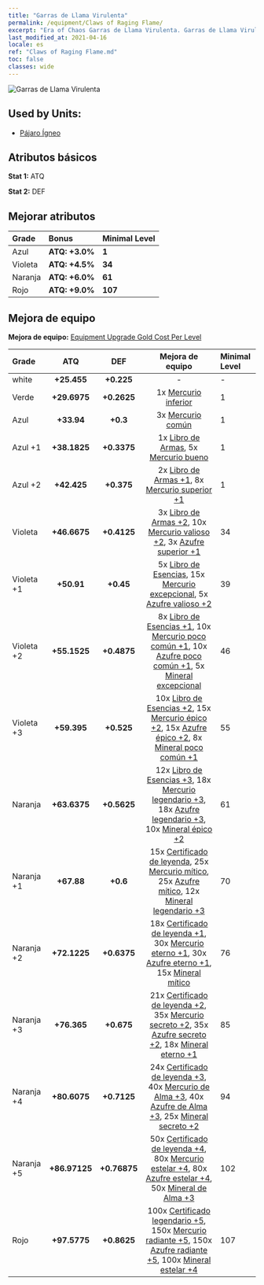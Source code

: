 ```yaml
---
title: "Garras de Llama Virulenta"
permalink: /equipment/Claws of Raging Flame/
excerpt: "Era of Chaos Garras de Llama Virulenta. Garras de Llama Virulenta"
last_modified_at: 2021-04-16
locale: es
ref: "Claws of Raging Flame.md"
toc: false
classes: wide
---
```


  ![Garras de Llama Virulenta](/images/e/e_9073.png)

## Used by Units:

* [Pájaro Ígneo](/es/units/Firebird/) 


## Atributos básicos
 **Stat 1:** ATQ

 **Stat 2:** DEF

## Mejorar atributos

  |     Grade    |   Bonus | Minimal Level | 
  |:-------------|:--------|:--------------| 
  | Azul | **ATQ: +3.0%** | **1** | 
  | Violeta | **ATQ: +4.5%** | **34** | 
  | Naranja | **ATQ: +6.0%** | **61** | 
  | Rojo | **ATQ: +9.0%** | **107** | 


## Mejora de equipo
 **Mejora de equipo:** [Equipment Upgrade Gold Cost Per Level](/equipment/EquipmentUpgradeCostPerLevel/) 

  |          Grade      | ATQ | DEF | Mejora de equipo | Minimal Level |
  |:--------------------|:---------:|:---------:|:----------------:|:--------------|
  | white | **+25.455** | **+0.225** | - | - |
  | Verde | **+29.6975** | **+0.2625** | 1x [Mercurio inferior](/es/Items/mat_2/) | 1 |
  | Azul | **+33.94** | **+0.3** | 3x [Mercurio común](/es/Items/mat_8/) | 1 |
  | Azul +1 | **+38.1825** | **+0.3375** | 1x [Libro de Armas](/es/Items/mat_18/), 5x [Mercurio bueno](/es/Items/mat_14/) | 1 |
  | Azul +2 | **+42.425** | **+0.375** | 2x [Libro de Armas +1](/es/Items/mat_25/), 8x [Mercurio superior +1](/es/Items/mat_21/) | 1 |
  | Violeta | **+46.6675** | **+0.4125** | 3x [Libro de Armas +2](/es/Items/mat_32/), 10x [Mercurio valioso +2](/es/Items/mat_28/), 3x [Azufre superior +1](/es/Items/mat_22/) | 34 |
  | Violeta +1 | **+50.91** | **+0.45** | 5x [Libro de Esencias](/es/Items/mat_39/), 15x [Mercurio excepcional](/es/Items/mat_35/), 5x [Azufre valioso +2](/es/Items/mat_29/) | 39 |
  | Violeta +2 | **+55.1525** | **+0.4875** | 8x [Libro de Esencias +1](/es/Items/mat_46/), 10x [Mercurio poco común +1](/es/Items/mat_42/), 10x [Azufre poco común +1](/es/Items/mat_43/), 5x [Mineral excepcional](/es/Items/mat_33/) | 46 |
  | Violeta +3 | **+59.395** | **+0.525** | 10x [Libro de Esencias +2](/es/Items/mat_53/), 15x [Mercurio épico +2](/es/Items/mat_49/), 15x [Azufre épico +2](/es/Items/mat_50/), 8x [Mineral poco común +1](/es/Items/mat_40/) | 55 |
  | Naranja | **+63.6375** | **+0.5625** | 12x [Libro de Esencias +3](/es/Items/mat_60/), 18x [Mercurio legendario +3](/es/Items/mat_56/), 18x [Azufre legendario +3](/es/Items/mat_57/), 10x [Mineral épico +2](/es/Items/mat_47/) | 61 |
  | Naranja +1 | **+67.88** | **+0.6** | 15x [Certificado de leyenda](/es/Items/mat_67/), 25x [Mercurio mítico](/es/Items/mat_63/), 25x [Azufre mítico](/es/Items/mat_64/), 12x [Mineral legendario +3](/es/Items/mat_54/) | 70 |
  | Naranja +2 | **+72.1225** | **+0.6375** | 18x [Certificado de leyenda +1](/es/Items/mat_74/), 30x [Mercurio eterno +1](/es/Items/mat_70/), 30x [Azufre eterno +1](/es/Items/mat_71/), 15x [Mineral mítico](/es/Items/mat_61/) | 76 |
  | Naranja +3 | **+76.365** | **+0.675** | 21x [Certificado de leyenda +2](/es/Items/mat_81/), 35x [Mercurio secreto +2](/es/Items/mat_77/), 35x [Azufre secreto +2](/es/Items/mat_78/), 18x [Mineral eterno +1](/es/Items/mat_68/) | 85 |
  | Naranja +4 | **+80.6075** | **+0.7125** | 24x [Certificado de leyenda +3](/es/Items/mat_88/), 40x [Mercurio de Alma +3](/es/Items/mat_84/), 40x [Azufre de Alma +3](/es/Items/mat_85/), 25x [Mineral secreto +2](/es/Items/mat_75/) | 94 |
  | Naranja +5 | **+86.97125** | **+0.76875** | 50x [Certificado de leyenda +4](/es/Items/mat_95/), 80x [Mercurio estelar +4](/es/Items/mat_91/), 80x [Azufre estelar +4](/es/Items/mat_92/), 50x [Mineral de Alma +3](/es/Items/mat_82/) | 102 |
  | Rojo | **+97.5775** | **+0.8625** | 100x [Certificado legendario +5](/es/Items/mat_102/), 150x [Mercurio radiante +5](/es/Items/mat_98/), 150x [Azufre radiante +5](/es/Items/mat_99/), 100x [Mineral estelar +4](/es/Items/mat_89/) | 107 |

